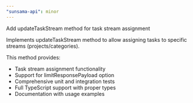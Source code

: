 ```yaml
---
"sunsama-api": minor
---
```


Add updateTaskStream method for task stream assignment

Implements updateTaskStream method to allow assigning tasks to specific streams (projects/categories).

This method provides:
- Task stream assignment functionality 
- Support for limitResponsePayload option
- Comprehensive unit and integration tests
- Full TypeScript support with proper types
- Documentation with usage examples